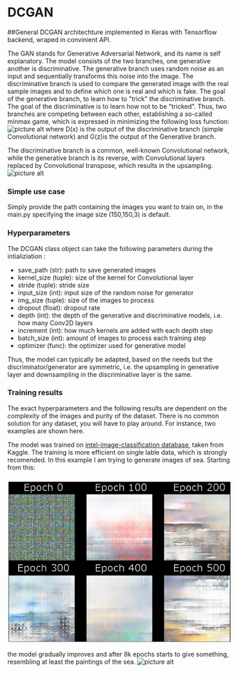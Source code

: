 # DCGAN
##General DCGAN architechture implemented in Keras with Tensorflow backend, wraped in convinient API.

The GAN stands for Generative Adversarial Network, and its name is self explanatory. The model consists of the two branches, one generative another is discriminative. The generative branch uses random noise as an input and sequentially transforms this noise into the image. The discriminative branch is used to compare the generated image with the real sample images and to define which one is real and which is fake. The goal of the generative branch, to learn how to "trick" the discriminative branch. The goal of the discriminative is to learn how not to be "tricked". Thus, two branches are competing between each other, establishing a so-called minmax game, which is expressed in minimizing the following loss function:
![picture alt](https://image.slidesharecdn.com/aimeetgans-170110113744/95/generative-adversarial-networks-and-their-applications-9-638.jpg?cb=1484049167)
where D(x) is the output of the discriminative branch (simple Convolutional network) and G(z)is the output of the Generative branch. 

The discriminative branch is a common, well-known Convolutional network, while the generative branch is its reverse, with Convolutional layers replaced by Convolutional transpose, which results in the upsampling.
![picture alt](https://gluon.mxnet.io/_images/dcgan.png)
### Simple use case

Simply provide the path containing the images you want to train on, in the main.py specifying the image size (150,150,3) is default.

### Hyperparameters 

The DCGAN class object can take the following parameters during the intializiation :  

* save_path (str): path to save generated images
* kernel_size (tuple): size of the kernel for Convolutional layer
* stride (tuple): stride size
* input_size (int): input size of the random noise for generator
* img_size (tuple): size of the images to process
* dropout (float): dropout rate
* depth (int): the depth of the generative and discriminative models, i.e. how many Conv2D layers
* increment (int): how much kernels are added with each depth step
* batch_size (int): amount of images to process each training step
* optimizer (func): the optimizer used for generative model

Thus, the model can typically be adapted, based on the needs but the discriminator/generator are symmetric, i.e. the upsampling in generative layer and downsampling in the discriminative layer is the same. 

### Training results
The exact hyperparameters and the following results are dependent on the complexity of the images and purity of the dataset. There is no common solution for any dataset, you will have to play around. For instance, two examples are shown here.

The model was trained on [intel-image-classification database](https://www.kaggle.com/puneet6060/intel-image-classification "intel-image-classification database"), taken from Kaggle. The training is more efficient on single lable data, which is strongly recomended. In this example I am trying to generate images of sea. Starting from this:

![picture alt](Results/sea/epochs.png)

the model gradually improves and after 8k epochs starts to give something, resembling at least the paintings of the sea.
![picture alt](Results/sea/results.png)

